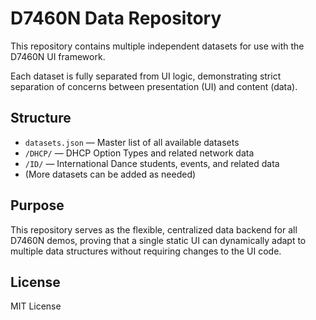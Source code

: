 # D7460N Data Repository

This repository contains multiple independent datasets for use with the D7460N UI framework.

Each dataset is fully separated from UI logic, demonstrating strict separation of concerns between presentation (UI) and content (data).

## Structure

- `datasets.json` — Master list of all available datasets
- `/DHCP/` — DHCP Option Types and related network data
- `/ID/` — International Dance students, events, and related data
- (More datasets can be added as needed)

## Purpose

This repository serves as the flexible, centralized data backend for all D7460N demos, proving that a single static UI can dynamically adapt to multiple data structures without requiring changes to the UI code.

## License

MIT License
